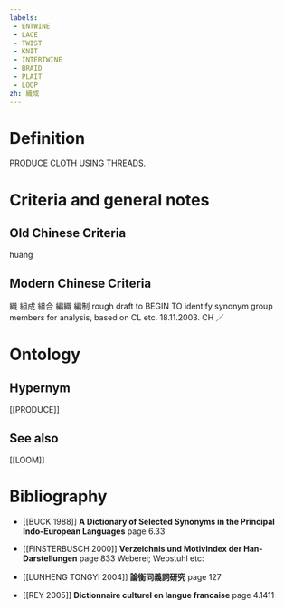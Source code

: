 ```yaml
---
labels: 
 - ENTWINE
 - LACE
 - TWIST
 - KNIT
 - INTERTWINE
 - BRAID
 - PLAIT
 - LOOP
zh: 織成
---
```


# Definition
PRODUCE CLOTH USING THREADS.
# Criteria and general notes
## Old Chinese Criteria
huang
## Modern Chinese Criteria
織
組成
組合
編織
編制
rough draft to BEGIN TO identify synonym group members for analysis, based on CL etc. 18.11.2003. CH ／
# Ontology

## Hypernym
[[PRODUCE]]
## See also
[[LOOM]]
# Bibliography
- [[BUCK 1988]]
**A Dictionary of Selected Synonyms in the Principal Indo-European Languages** page 6.33

- [[FINSTERBUSCH 2000]]
**Verzeichnis und Motivindex der Han-Darstellungen** page 833
Weberei; Webstuhl etc:
- [[LUNHENG TONGYI 2004]]
**論衡同義詞研究** page 127

- [[REY 2005]]
**Dictionnaire culturel en langue francaise** page 4.1411
